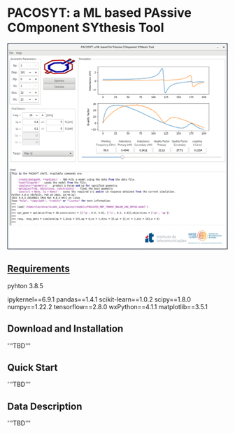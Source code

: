 # PACOSYT: a ML based PAssive COmponent SYthesis Tool

![PACOSYT: a ML based PAssive COmponent SYthesis Tool](img/pacosyt.png)

## [Requirements](requirements.txt) 
pyhton 3.8.5

ipykernel==6.9.1 
pandas==1.4.1
scikit-learn==1.0.2
scipy==1.8.0
numpy==1.22.2
tensorflow==2.8.0
wxPython==4.1.1
matplotlib==3.5.1


## Download and Installation
'''TBD'''

## Quick Start
'''TBD'''

## Data Description
'''TBD'''

